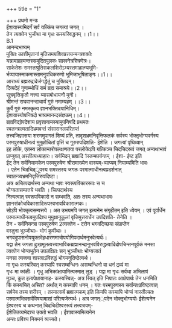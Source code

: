 +++
title = "1"

+++
प्रथमो मन्त्रः  
ईशावास्यमिदगँ सर्व यत्किंच जगत्यां जगत् ।  
तेन त्यक्तेन भुजीथा मा गृधः कस्यस्विद्धनम् ।।1।।  
B.1  
आनन्दभाष्यम्  
मुक्तिः काशीमृतानां मृतिसमयशिवप्रत्तयन्मन्त्रशक्तेः  
यन्नामग्राहमन्तस्समुदितपुलकः सास्रनेत्रस्त्रिणेत्रः।  
साकेतेशः समस्तश्रुतिसकलशिरोऽभ्यस्तमाहात्म्यभूमि-  
र्भव्यायास्माकमास्तामनुपधिकरुणो भूमिजाभूषिताङ्गः।।1।।  
आराध्यं ब्रह्मरुद्रादेर्जगद्धेतुं च मुक्तिदम्।  
दिव्यदेहं गुणाम्भोधिं रामं ब्रह्म समाश्रये।।2।।  
सूत्रवृत्तिकृतौ नत्त्वा व्यासबोधायनौ मुनी।  
श्रीमन्तं राघवानन्दाचार्यं गुरुं नमाम्यहम् ।।3।।  
कुर्वे गुरुं नमस्कृत्य ज्ञानभक्तिदयानिधिम्।  
ईशावास्योपनिषदो भाष्यमानन्दसंज्ञकम्।।4।।  
ब्रह्मविद्योपदेशाय प्रवृत्तायामस्यामुपनिषदि प्रथमतः  
स्वतन्त्रात्मतादिभ्रमवन्तं संसारानलपरितप्तं  
तत्त्वजिज्ञासया शरणमुपागतं शिष्यं प्रति, तादृशभ्रमनिवृत्तिफलकं सर्वस्य भोक्तृभोग्यवर्गस्य  
परमपुरुषाधीनत्वं मुमुक्षोचितां वृत्तिं च गुरुरुपदिशति- ईशेति । जगत्यां पृथिव्याम्  
इह लोके, एतस्य लोकान्तरोपलक्षणतया परलोकेऽपि यत्किञ्च चिदचिदरूपं जगत् अन्यथाभावं  
प्राप्नुवत् अस्तीत्यध्याहारः। सर्वमिदम् ब्रह्मादि 1स्तम्बपर्यन्तम् । ईशा- ईष्ट इति  
ईट् तेन सर्वनियामकेन परमपुरुषेण श्रीरामाख्येन वास्यम्-व्याप्यम् नियाम्यमिति भावः  
। एतेन चिदचिद््रूपस्य समस्तस्य जगतः परमात्माधीनत्वप्रदर्शनात्  
स्वातन्त्र्यभ्रमनिवृत्तिरुपदिष्टा।  
अत्र अचित्पदार्थस्य अन्यथा भावः स्वरूपविकाररूपः स च  
भोग्यतासम्पत्तये भवति । चित्पदार्थस्य  
नित्यत्वात् स्वरूपविकारो न सम्भवति, अतः तस्य अन्यथाभावः  
ज्ञानसंकोचविकासादिरूपस्वभावविकारात्मकः।  
सोऽपि भोक्तृत्वसम्पत्तये । अत उभयमपि जगत् इत्यनेन संगृहीतम् इति ध्येयम् । एवं पूर्वार्धेन  
परमात्माधीनत्वमुपदिश्य मुमुक्षानुकूलां वृत्तिमुत्तरार्धेन उपदिशति- तेनेति ।  
तेन - सर्वनियन्त्रा परमपुरुषेण 2त्यक्तेन - दत्तेन भगवदिच्छया संप्राप्तेन  
वस्तुना भुञ्जीथाः- भोगं कुर्वीथाः ।  
भगवदुपासनोपयुक्तदेहधारणमात्रोपयोगिपदार्थमनुभवेत्यर्थः।  
यद्वा तेन जगता दुःखमूलत्वस्वाभाविकब्रह्मानन्दानुभवविरुद्धत्वादिदोषचिन्तनपूर्वकं मनसा  
त्यक्तेन भोग्यभूतेन उपलक्षितः सन् भुञ्जीथाः भोग्यजातं  
मनसा त्यक्त्वा शास्त्राऽविरुद्धं भोगमनुतिष्ठेत्यर्थः।  
मा गृधः कस्यस्वित् कस्यापि स्वसम्बन्धिनः असम्बन्धिनो वा धनं द्रव्यं मा  
गृधः मा कांक्षीः । गृधु अभिकांक्षायामित्यस्मात् लुड् । यद्वा मा गृधः सर्वथा अभिलाषं  
मुञ्च, कुत इत्यपेक्षायामाह- कस्यस्वित्- अत्र स्वित् इति निपातः आक्षेपार्थः तेन धनमिति  
किं कस्यचित् अस्ति? अर्थात् न कस्यापि धनम् । यतः परमपुरुषस्य सर्वान्तःप्रविष्टत्वात्  
सर्वमेव तस्य शरीरम् । तस्मात्सर्वं ब्रह्मात्मकम् इति किमपि कस्यापि भोग्यं नास्तीत्यतः  
परमात्मभिन्नसर्वविषयामाशां परित्यजेत्यर्थः। अत्र जगत््पदेन भोक्तृभोग्ययोः ईशेत्यनेन  
ईश्वरस्य च कथनात् चिदचिदीश्वररूपं तत्त्वत्रयम्-  
ईशेतितव्यभेदश्च उक्तो भवति । ईशावास्यमित्यनेन  
अन्तः प्रविश्य नियमनं व्यज्यते।